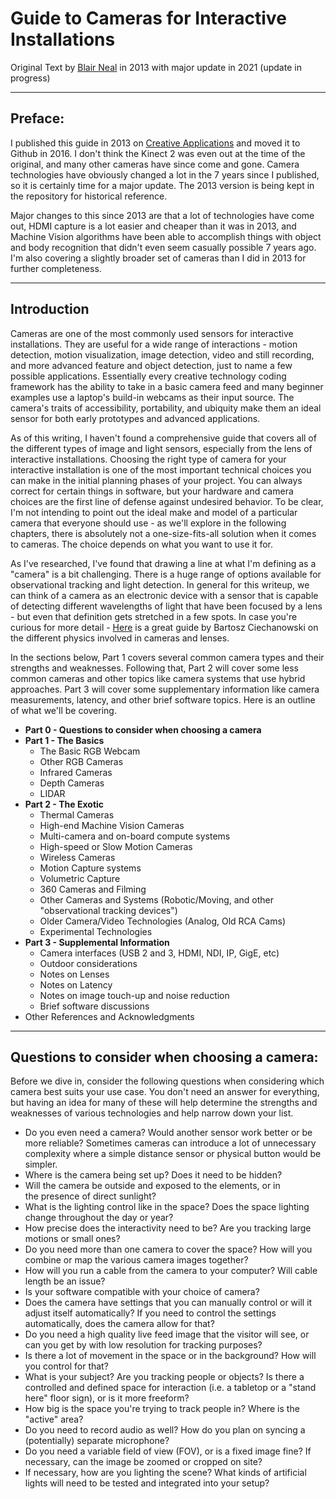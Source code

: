 # Guide to Cameras for Interactive Installations


 Original Text by [Blair Neal](http://blairneal.com) in 2013 with major update in 2021 (update in progress)

-------------------

## **Preface:**

I published this guide in 2013 on [Creative Applications](http://creativeapplications.net) and moved it to Github in 2016. I don't think the Kinect 2 was even out at the time of the original, and many other cameras have since come and gone. Camera technologies have obviously changed a lot in the 7 years since I published, so it is certainly time for a major update. The 2013 version is being kept in the repository for historical reference.

Major changes to this since 2013 are that a lot of technologies have come out, HDMI capture is a lot easier and cheaper than it was in 2013, and Machine Vision algorithms have been able to accomplish things with object and body recognition that didn't even seem casually possible 7 years ago. I'm also covering a slightly broader set of cameras than I did in 2013 for further completeness.

-------------------

## **Introduction**

Cameras are one of the most commonly used sensors for interactive installations. They are useful for a wide range of interactions - motion detection, motion visualization, image detection, video and still recording, and more advanced feature and object detection, just to name a few possible applications. Essentially every creative technology coding framework has the ability to take in a basic camera feed and many beginner examples use a laptop's build-in webcams as their input source. The camera's traits of accessibility, portability, and ubiquity make them an ideal sensor for both early prototypes and advanced applications. 

As of this writing, I haven't found a comprehensive guide that covers all of the different types of image and light sensors, especially from the lens of interactive installations. Choosing the right type of camera for your interactive installation is one of the most important technical choices you can make in the initial planning phases of your project. You can always correct for certain things in software, but your hardware and camera choices are the first line of defense against undesired behavior. To be clear, I'm not intending to point out the ideal make and model of a particular camera that everyone should use - as we'll explore in the following chapters, there is absolutely not a one-size-fits-all solution when it comes to cameras. The choice depends on what you want to use it for.

As I've researched, I've found that drawing a line at what I'm defining as a "camera" is a bit challenging. There is a huge range of options available for observational tracking and light detection. In general for this writeup, we can think of a camera as an electronic device with a sensor that is capable of detecting different wavelengths of light that have been focused by a lens - but even that definition gets stretched in a few spots. In case you're curious for more detail - [Here](https://ciechanow.ski/cameras-and-lenses/) is a great guide by Bartosz Ciechanowski on the different physics involved in cameras and lenses.


In the sections below, Part 1 covers several common camera types and their strengths and weaknesses. Following that, Part 2 will cover some less common cameras and other topics like camera systems that use hybrid approaches. Part 3 will cover some supplementary information like camera measurements, latency, and other brief software topics.  Here is an outline of what we'll be covering.


 - **Part 0 - Questions to consider when choosing a camera**
 - **Part 1 - The Basics**
	 - The Basic RGB Webcam
	 - Other RGB Cameras
	 - Infrared Cameras
	 - Depth Cameras
	 - LIDAR
 - **Part 2 - The Exotic**
	 - Thermal Cameras
	 - High-end Machine Vision Cameras
	 - Multi-camera and on-board compute systems
	 - High-speed or Slow Motion Cameras 
	 - Wireless Cameras
	 - Motion Capture systems
	 - Volumetric Capture
	 - 360 Cameras and Filming
	 - Other Cameras and Systems (Robotic/Moving, and other "observational tracking devices")
	 - Older Camera/Video Technologies (Analog, Old RCA Cams)
	 - Experimental Technologies
 - **Part 3 - Supplemental Information**
	 - Camera interfaces (USB 2 and 3, HDMI, NDI, IP, GigE, etc)
	 - Outdoor considerations
	 - Notes on Lenses
	 - Notes on Latency
	 - Notes on image touch-up and noise reduction
	 - Brief software discussions
 - Other References and Acknowledgments

-------
## Questions to consider when choosing a camera:

Before we dive in, consider the following questions when considering which camera best suits your use case. You don't need an answer for everything, but having an idea for many of these will help determine the strengths and weaknesses of various technologies and help narrow down your list.

- Do you even need a camera? Would another sensor work better or be more reliable? Sometimes cameras can introduce a lot of unnecessary complexity where a simple distance sensor or physical button would be simpler.
- Where is the camera being set up? Does it need to be hidden?
- Will the camera be outside and exposed to the elements, or in the presence of direct sunlight?
- What is the lighting control like in the space? Does the space lighting change throughout the day or year?
- How precise does the interactivity need to be? Are you tracking large motions or small ones?
- Do you need more than one camera to cover the space? How will you combine or map the various camera images together?
- How will you run a cable from the camera to your computer? Will cable length be an issue?
- Is your software compatible with your choice of camera?
- Does the camera have settings that you can manually control or will it adjust itself automatically? If you need to control the settings automatically, does the camera allow for that?
- Do you need a high quality live feed image that the visitor will see, or can you get by with low resolution for tracking purposes?
- Is there a lot of movement in the space or in the background? How will you control for that?
- What is your subject? Are you tracking people or objects? Is there a controlled and defined space for interaction (i.e. a tabletop or a "stand here" floor sign), or is it more freeform?
- How big is the space you're trying to track people in? Where is the "active" area?
- Do you need to record audio as well? How do you plan on syncing a (potentially) separate microphone?
- Do you need a variable field of view (FOV), or is a fixed image fine? If necessary, can the image be zoomed or cropped on site?
- If necessary, how are you lighting the scene? What kinds of artificial lights will need to be tested and integrated into your setup?
